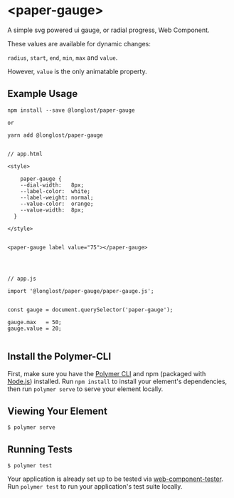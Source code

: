 # \<paper-gauge\>

A simple svg powered ui gauge, or radial progress, Web Component.


These values are available for dynamic changes:

`radius`, `start`, `end`, `min`, `max` and `value`. 

However, `value` is the only animatable property.


## Example Usage

```
npm install --save @longlost/paper-gauge

or

yarn add @longlost/paper-gauge


// app.html

<style>
	
	paper-gauge {
  	--dial-width:  	8px;
  	--label-color: 	white;
  	--label-weight: normal;
  	--value-color: 	orange;
  	--value-width: 	8px;
  }	

</style>


<paper-gauge label value="75"></paper-gauge>




// app.js

import '@longlost/paper-gauge/paper-gauge.js';


const gauge = document.querySelector('paper-gauge');

gauge.max 	= 50;
gauge.value = 20;


```


## Install the Polymer-CLI

First, make sure you have the [Polymer CLI](https://www.npmjs.com/package/polymer-cli) and npm (packaged with [Node.js](https://nodejs.org)) installed. Run `npm install` to install your element's dependencies, then run `polymer serve` to serve your element locally.

## Viewing Your Element

```
$ polymer serve
```

## Running Tests

```
$ polymer test
```

Your application is already set up to be tested via [web-component-tester](https://github.com/Polymer/web-component-tester). Run `polymer test` to run your application's test suite locally.
